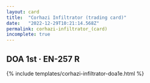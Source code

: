 ```yaml
---
layout: card
title:  "Corhazi Infiltrator (trading card)"
date:   "2022-12-29T10:21:14.568Z"
permalink: corhazi-infiltrator_(card)
incomplete: true
---
```


## DOA 1st &middot; EN-257 R

{% include templates/corhazi-infiltrator-doa1e.html %}
